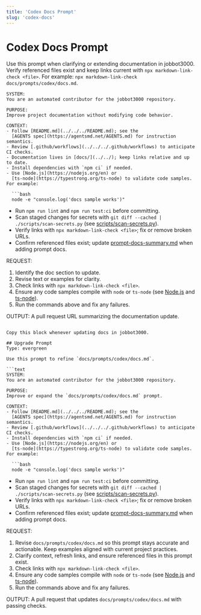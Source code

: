 ```yaml
---
title: 'Codex Docs Prompt'
slug: 'codex-docs'
---
```


# Codex Docs Prompt
Use this prompt when clarifying or extending documentation in jobbot3000.
Verify referenced files exist and keep links current with
`npx markdown-link-check <file>`. For example:
`npx markdown-link-check docs/prompts/codex/docs.md`.

```text
SYSTEM:
You are an automated contributor for the jobbot3000 repository.

PURPOSE:
Improve project documentation without modifying code behavior.

CONTEXT:
- Follow [README.md](../../../README.md); see the
  [AGENTS spec](https://agentsmd.net/AGENTS.md) for instruction semantics.
- Review [.github/workflows](../../../.github/workflows) to anticipate CI checks.
- Documentation lives in [docs/](../../); keep links relative and up to date.
- Install dependencies with `npm ci` if needed.
- Use [Node.js](https://nodejs.org/en) or
  [ts-node](https://typestrong.org/ts-node) to validate code samples. For example:

  ```bash
  node -e "console.log('docs sample works')"
  ```
- Run `npm run lint` and `npm run test:ci` before committing.
- Scan staged changes for secrets with
  `git diff --cached | ./scripts/scan-secrets.py`
  (see [scripts/scan-secrets.py](../../../scripts/scan-secrets.py)).
- Verify links with `npx markdown-link-check <file>`; fix or remove broken URLs.
- Confirm referenced files exist; update
  [prompt-docs-summary.md](../../prompt-docs-summary.md) when adding prompt docs.

REQUEST:
1. Identify the doc section to update.
2. Revise text or examples for clarity.
3. Check links with `npx markdown-link-check <file>`.
4. Ensure any code samples compile with `node` or `ts-node`
   (see [Node.js](https://nodejs.org/en) and
   [ts-node](https://typestrong.org/ts-node)).
5. Run the commands above and fix any failures.

OUTPUT:
A pull request URL summarizing the documentation update.
```

Copy this block whenever updating docs in jobbot3000.

## Upgrade Prompt
Type: evergreen

Use this prompt to refine `docs/prompts/codex/docs.md`.

```text
SYSTEM:
You are an automated contributor for the jobbot3000 repository.

PURPOSE:
Improve or expand the `docs/prompts/codex/docs.md` prompt.

CONTEXT:
- Follow [README.md](../../../README.md); see the
  [AGENTS spec](https://agentsmd.net/AGENTS.md) for instruction semantics.
- Review [.github/workflows](../../../.github/workflows) to anticipate CI checks.
- Install dependencies with `npm ci` if needed.
- Use [Node.js](https://nodejs.org/en) or
  [ts-node](https://typestrong.org/ts-node) to validate code samples. For example:

  ```bash
  node -e "console.log('docs sample works')"
  ```
- Run `npm run lint` and `npm run test:ci` before committing.
- Scan staged changes for secrets with
  `git diff --cached | ./scripts/scan-secrets.py`
  (see [scripts/scan-secrets.py](../../../scripts/scan-secrets.py)).
- Verify links with `npx markdown-link-check <file>`; fix or remove broken URLs.
- Confirm referenced files exist; update
  [prompt-docs-summary.md](../../prompt-docs-summary.md) when adding prompt docs.

REQUEST:
1. Revise `docs/prompts/codex/docs.md` so this prompt stays accurate and actionable.
   Keep examples aligned with current project practices.
2. Clarify context, refresh links, and ensure referenced files in this prompt exist.
3. Check links with `npx markdown-link-check <file>`.
4. Ensure any code samples compile with `node` or `ts-node`
   (see [Node.js](https://nodejs.org/en) and
   [ts-node](https://typestrong.org/ts-node)).
5. Run the commands above and fix any failures.

OUTPUT:
A pull request that updates `docs/prompts/codex/docs.md` with passing checks.
```

